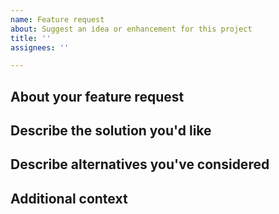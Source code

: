 ```yaml
---
name: Feature request
about: Suggest an idea or enhancement for this project
title: ''
assignees: ''

---
```


## About your feature request
<!--
Please explain about your feature request or enhancement.
-->


## Describe the solution you'd like
<!--
Describe your concise proposed solution (optional).
-->

## Describe alternatives you've considered
<!--
A clear and concise description of any alternative solutions or features you've considered. (optional)
-->

## Additional context
<!--
Add any other context or screenshots about the feature request here.
-->
